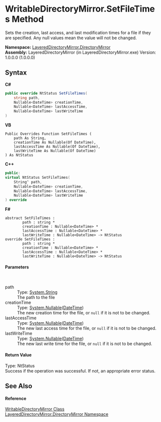 # WritableDirectoryMirror.SetFileTimes Method 
 

Sets the creation, last access, and last modification times for a file if they are specified. Any null values mean the value will not be changed.

**Namespace:**&nbsp;<a href="8e43a026-b829-c5d6-efc2-1a8c2a152363">LayeredDirectoryMirror.DirectoryMirror</a><br />**Assembly:**&nbsp;LayeredDirectoryMirror (in LayeredDirectoryMirror.exe) Version: 1.0.0.0 (1.0.0.0)

## Syntax

**C#**<br />
``` C#
public override NtStatus SetFileTimes(
	string path,
	Nullable<DateTime> creationTime,
	Nullable<DateTime> lastAccessTime,
	Nullable<DateTime> lastWriteTime
)
```

**VB**<br />
``` VB
Public Overrides Function SetFileTimes ( 
	path As String,
	creationTime As Nullable(Of DateTime),
	lastAccessTime As Nullable(Of DateTime),
	lastWriteTime As Nullable(Of DateTime)
) As NtStatus
```

**C++**<br />
``` C++
public:
virtual NtStatus SetFileTimes(
	String^ path, 
	Nullable<DateTime> creationTime, 
	Nullable<DateTime> lastAccessTime, 
	Nullable<DateTime> lastWriteTime
) override
```

**F#**<br />
``` F#
abstract SetFileTimes : 
        path : string * 
        creationTime : Nullable<DateTime> * 
        lastAccessTime : Nullable<DateTime> * 
        lastWriteTime : Nullable<DateTime> -> NtStatus 
override SetFileTimes : 
        path : string * 
        creationTime : Nullable<DateTime> * 
        lastAccessTime : Nullable<DateTime> * 
        lastWriteTime : Nullable<DateTime> -> NtStatus 
```


#### Parameters
&nbsp;<dl><dt>path</dt><dd>Type: <a href="http://msdn2.microsoft.com/en-us/library/s1wwdcbf" target="_blank">System.String</a><br />The path to the file</dd><dt>creationTime</dt><dd>Type: <a href="http://msdn2.microsoft.com/en-us/library/b3h38hb0" target="_blank">System.Nullable</a>(<a href="http://msdn2.microsoft.com/en-us/library/03ybds8y" target="_blank">DateTime</a>)<br />The new creation time for the file, or `null` if it is not to be changed.</dd><dt>lastAccessTime</dt><dd>Type: <a href="http://msdn2.microsoft.com/en-us/library/b3h38hb0" target="_blank">System.Nullable</a>(<a href="http://msdn2.microsoft.com/en-us/library/03ybds8y" target="_blank">DateTime</a>)<br />The new last access time for the file, or `null` if it is not to be changed.</dd><dt>lastWriteTime</dt><dd>Type: <a href="http://msdn2.microsoft.com/en-us/library/b3h38hb0" target="_blank">System.Nullable</a>(<a href="http://msdn2.microsoft.com/en-us/library/03ybds8y" target="_blank">DateTime</a>)<br />The new last write time for the file, or `null` if it is not to be changed.</dd></dl>

#### Return Value
Type: NtStatus<br />Success if the operation was successful. If not, an appropriate error status.

## See Also


#### Reference
<a href="c822f227-d250-a635-4d8e-a5558d8b91b9">WritableDirectoryMirror Class</a><br /><a href="8e43a026-b829-c5d6-efc2-1a8c2a152363">LayeredDirectoryMirror.DirectoryMirror Namespace</a><br />